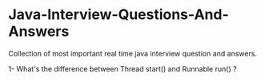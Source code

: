 # Java-Interview-Questions-And-Answers
Collection of most important real time java interview question and answers.

1- What's the difference between Thread start() and Runnable run() ?
